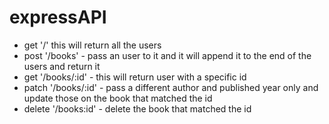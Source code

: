 # expressAPI
- get '/' this will return all the users
- post '/books' - pass an user to it and it will append it to the end of the users and return it
- get '/books/:id' - this will return user with a specific id
- patch '/books/:id' - pass a different author and published year only and update those on the book that matched the id
- delete '/books:id' - delete the book that matched the id
